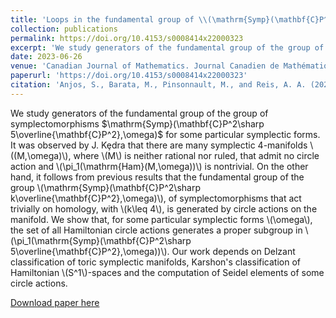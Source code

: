 ```yaml
---
title: 'Loops in the fundamental group of \\(\mathrm{Symp}(\mathbf{C}P^2\sharp 5\overline{\mathbf{C}P^2},\omega)\\) which are not represented by circle actions'
collection: publications
permalink: https://doi.org/10.4153/s0008414x22000323
excerpt: 'We study generators of the fundamental group of the group of symplectomorphisms $\mathrm{Symp}(\mathbf{C}P^2\sharp 5\overline{\mathbf{C}P^2},\omega)$ for some particular symplectic forms.'
date: 2023-06-26
venue: 'Canadian Journal of Mathematics. Journal Canadien de Mathématiques'
paperurl: 'https://doi.org/10.4153/s0008414x22000323'
citation: 'Anjos, S., Barata, M., Pinsonnault, M., and Reis, A. A. (2023). &quot;Loops in the fundamental group of $\mathrm{Symp}(\mathbf{C}P^2\sharp 5\overline{\mathbf{C}P^2},\omega)$ which are not represented by circle actions.&quot; <i>https://doi.org/10.4153/s0008414x22000323</i>.'
---
```

We study generators of the fundamental group of the group of symplectomorphisms $\mathrm{Symp}(\mathbf{C}P^2\sharp 5\overline{\mathbf{C}P^2},\omega)$ for some particular symplectic forms. It was observed by J. Kȩdra that there are many symplectic 4-manifolds \\((M,\omega)\\), where \\(M\\) is neither rational nor ruled, that admit no circle action and \\(\pi_1(\mathrm{Ham}(M,\omega))\\) is nontrivial. On the other hand, it follows from previous results that the fundamental group of the group \\(\mathrm{Symp}(\mathbf{C}P^2\sharp k\overline{\mathbf{C}P^2},\omega)\\), of symplectomorphisms that act trivially on homology, with \\(k\leq 4\\), is generated by circle actions on the manifold. We show that, for some particular symplectic forms \\(\omega\\), the set of all Hamiltonian circle actions generates a proper subgroup in \\(\pi_1(\mathrm{Symp}(\mathbf{C}P^2\sharp 5\overline{\mathbf{C}P^2},\omega))\\). Our work depends on Delzant classification of toric symplectic manifolds, Karshon's classification of Hamiltonian \\(S^1\\)-spaces and the computation of Seidel elements of some circle actions.

[Download paper here](https://arxiv.org/abs/2306.15046)

